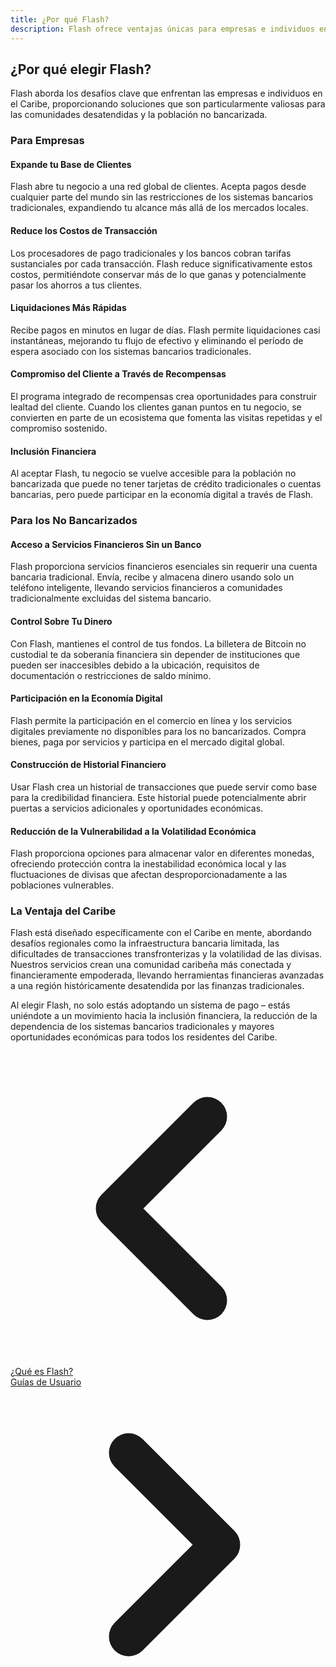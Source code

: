 ```yaml
---
title: ¿Por qué Flash?
description: Flash ofrece ventajas únicas para empresas e individuos en el Caribe, particularmente para la población no bancarizada.
---
```


## ¿Por qué elegir Flash?

Flash aborda los desafíos clave que enfrentan las empresas e individuos en el Caribe, proporcionando soluciones que son particularmente valiosas para las comunidades desatendidas y la población no bancarizada.

### Para Empresas

#### Expande tu Base de Clientes
Flash abre tu negocio a una red global de clientes. Acepta pagos desde cualquier parte del mundo sin las restricciones de los sistemas bancarios tradicionales, expandiendo tu alcance más allá de los mercados locales.

#### Reduce los Costos de Transacción
Los procesadores de pago tradicionales y los bancos cobran tarifas sustanciales por cada transacción. Flash reduce significativamente estos costos, permitiéndote conservar más de lo que ganas y potencialmente pasar los ahorros a tus clientes.

#### Liquidaciones Más Rápidas
Recibe pagos en minutos en lugar de días. Flash permite liquidaciones casi instantáneas, mejorando tu flujo de efectivo y eliminando el período de espera asociado con los sistemas bancarios tradicionales.

#### Compromiso del Cliente a Través de Recompensas
El programa integrado de recompensas crea oportunidades para construir lealtad del cliente. Cuando los clientes ganan puntos en tu negocio, se convierten en parte de un ecosistema que fomenta las visitas repetidas y el compromiso sostenido.

#### Inclusión Financiera
Al aceptar Flash, tu negocio se vuelve accesible para la población no bancarizada que puede no tener tarjetas de crédito tradicionales o cuentas bancarias, pero puede participar en la economía digital a través de Flash.

### Para los No Bancarizados

#### Acceso a Servicios Financieros Sin un Banco
Flash proporciona servicios financieros esenciales sin requerir una cuenta bancaria tradicional. Envía, recibe y almacena dinero usando solo un teléfono inteligente, llevando servicios financieros a comunidades tradicionalmente excluidas del sistema bancario.

#### Control Sobre Tu Dinero
Con Flash, mantienes el control de tus fondos. La billetera de Bitcoin no custodial te da soberanía financiera sin depender de instituciones que pueden ser inaccesibles debido a la ubicación, requisitos de documentación o restricciones de saldo mínimo.

#### Participación en la Economía Digital
Flash permite la participación en el comercio en línea y los servicios digitales previamente no disponibles para los no bancarizados. Compra bienes, paga por servicios y participa en el mercado digital global.

#### Construcción de Historial Financiero
Usar Flash crea un historial de transacciones que puede servir como base para la credibilidad financiera. Este historial puede potencialmente abrir puertas a servicios adicionales y oportunidades económicas.

#### Reducción de la Vulnerabilidad a la Volatilidad Económica
Flash proporciona opciones para almacenar valor en diferentes monedas, ofreciendo protección contra la inestabilidad económica local y las fluctuaciones de divisas que afectan desproporcionadamente a las poblaciones vulnerables.

### La Ventaja del Caribe

Flash está diseñado específicamente con el Caribe en mente, abordando desafíos regionales como la infraestructura bancaria limitada, las dificultades de transacciones transfronterizas y la volatilidad de las divisas. Nuestros servicios crean una comunidad caribeña más conectada y financieramente empoderada, llevando herramientas financieras avanzadas a una región históricamente desatendida por las finanzas tradicionales.

Al elegir Flash, no solo estás adoptando un sistema de pago – estás uniéndote a un movimiento hacia la inclusión financiera, la reducción de la dependencia de los sistemas bancarios tradicionales y mayores oportunidades económicas para todos los residentes del Caribe.

<!-- Navigation links -->
<div class="flex justify-between items-center mt-8 pt-4 border-t border-zinc-200 dark:border-zinc-700">
  <div class="w-1/3 text-left">
    <a href="what-is-flash" class="inline-flex items-center bg-purple-600 hover:bg-purple-700 text-white rounded-md transition-colors px-4 py-2 text-sm font-medium shadow-sm hover:shadow-md">
      <svg xmlns="http://www.w3.org/2000/svg" class="h-6 w-6 mr-2" fill="none" viewBox="0 0 24 24" stroke="currentColor">
        <path stroke-linecap="round" stroke-linejoin="round" stroke-width="3" d="M15 19l-7-7 7-7" />
      </svg>
      ¿Qué es Flash?
    </a>
  </div>
  <div class="w-1/3 text-center">
    <!-- Optional center content -->
  </div>
  <div class="w-1/3 text-right">
    <a href="user-guides" class="inline-flex items-center bg-purple-600 hover:bg-purple-700 text-white rounded-md transition-colors px-4 py-2 text-sm font-medium shadow-sm hover:shadow-md">
      Guías de Usuario
      <svg xmlns="http://www.w3.org/2000/svg" class="h-6 w-6 ml-2" fill="none" viewBox="0 0 24 24" stroke="currentColor">
        <path stroke-linecap="round" stroke-linejoin="round" stroke-width="3" d="M9 5l7 7-7 7" />
      </svg>
    </a>
  </div>
</div>